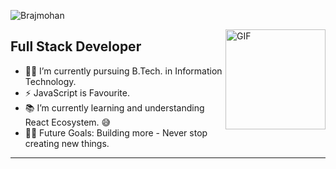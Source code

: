 ![Brajmohan](https://github.com/brajmohanT/HTML-CSS_DesignCourse/blob/main/chrome_mO2T4AapTs.gif)


<img align="right" alt="GIF" height="160px" src="https://media.giphy.com/media/du3J3cXyzhj75IOgvA/giphy.gif" />

## Full Stack Developer  

- 👨‍💻 I’m currently pursuing B.Tech. in Information Technology.
- ⚡ JavaScript is Favourite.
- 📚 I’m currently learning and understanding React Ecosystem. 😅
- 💪🏼 Future Goals: Building more - Never stop creating new things.

---

<!-- - 👋 Hi, I’m Brajmohan Tikarya
- 👀 Regularly buidling the things.
- 🌱 I’m currently learning Express.js.
- 📫 How to reach me: DM on Twitter: @brajmohant01 -->

<!---
brajmohanT/brajmohanT is a ✨ special ✨ repository because its `README.md` (this file) appears on your GitHub profile.
You can click the Preview link to take a look at your changes.
--->
